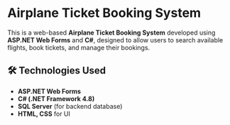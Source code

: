 # Airplane Ticket Booking System

This is a web-based **Airplane Ticket Booking System** developed using **ASP.NET Web Forms** and **C#**, designed to allow users to search available flights, book tickets, and manage their bookings.

## 🛠️ Technologies Used

- **ASP.NET Web Forms**
- **C# (.NET Framework 4.8)**
- **SQL Server** (for backend database)
- **HTML, CSS** for UI

